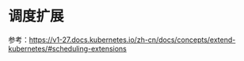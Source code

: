 # 调度扩展

参考：https://v1-27.docs.kubernetes.io/zh-cn/docs/concepts/extend-kubernetes/#scheduling-extensions
